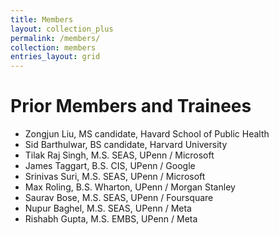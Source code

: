 ```yaml
---
title: Members
layout: collection_plus
permalink: /members/
collection: members
entries_layout: grid
---
```



# Prior Members and Trainees

- Zongjun Liu, MS candidate, Havard School of Public Health
- Sid Barthulwar, BS candidate, Harvard University 
- Tilak Raj Singh, M.S. SEAS, UPenn / Microsoft
- James Taggart, B.S. CIS, UPenn / Google
- Srinivas Suri, M.S. SEAS, UPenn / Microsoft
- Max Roling, B.S. Wharton, UPenn / Morgan Stanley
- Saurav Bose, M.S. SEAS, UPenn / Foursquare 
- Nupur Baghel, M.S. SEAS, UPenn / Meta
- Rishabh Gupta, M.S. EMBS, UPenn / Meta